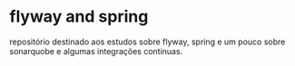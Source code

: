 # flyway and spring
repositório destinado aos estudos sobre flyway, spring e um pouco sobre sonarquobe e algumas integrações continuas.
